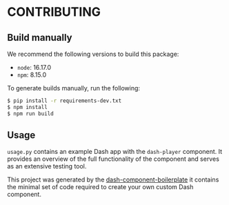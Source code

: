 # CONTRIBUTING

## Build manually

We recommend the following versions to build this package:

- `node`: 16.17.0
- `npm`: 8.15.0

To generate builds manually, run the following:

```sh
$ pip install -r requirements-dev.txt
$ npm install
$ npm run build
```

## Usage

`usage.py` contains an example Dash app with the `dash-player` component. It provides an overview of the full functionality of the component and serves as an extensive testing tool.

This project was generated by the [dash-component-boilerplate](https://github.com/plotly/dash-component-boilerplate) it contains the minimal set of code required to create your own custom Dash component.
